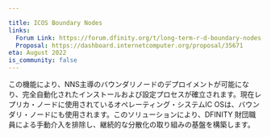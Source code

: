 ```yaml
---

title: ICOS Boundary Nodes
links:
  Forum Link: https://forum.dfinity.org/t/long-term-r-d-boundary-nodes-proposal/9401
  Proposal: https://dashboard.internetcomputer.org/proposal/35671
eta: August 2022
is_community: false
---
```

この機能により、NNS主導のバウンダリノードのデプロイメントが可能になり、完全自動化されたインストールおよび設定プロセスが確立されます。現在レプリカ・ノードに使用されているオペレーティング・システムIC OSは、バウンダリ・ノードにも使用されます。このソリューションにより、DFINITY 財団職員による手動介入を排除し、継続的な分散化の取り組みの基盤を構築します。

<!---


This feature enables NNS-driven deployment of boundary nodes, establishing a fully-automated installation and configuration process. The operating system, IC OS, currently used for replica nodes, will also be used for boundary nodes. This solution eliminates manual intervention by DFINITY Foundation employees and builds a basis for ongoing decentralization efforts.

-->
